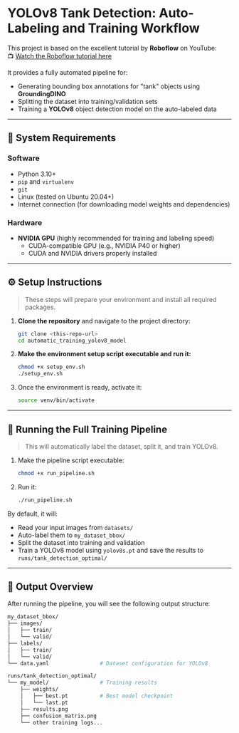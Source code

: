 # YOLOv8 Tank Detection: Auto-Labeling and Training Workflow

This project is based on the excellent tutorial by **Roboflow** on YouTube:  
📺 [Watch the Roboflow tutorial here](https://www.youtube.com/watch?v=2OjjWh-8Iv0)

It provides a fully automated pipeline for:
- Generating bounding box annotations for "tank" objects using **GroundingDINO**
- Splitting the dataset into training/validation sets
- Training a **YOLOv8** object detection model on the auto-labeled data

---

## 🚀 System Requirements

### Software
- Python 3.10+
- `pip` and `virtualenv`
- `git`
- Linux (tested on Ubuntu 20.04+)
- Internet connection (for downloading model weights and dependencies)

### Hardware
- **NVIDIA GPU** (highly recommended for training and labeling speed)
  - CUDA-compatible GPU (e.g., NVIDIA P40 or higher)
  - CUDA and NVIDIA drivers properly installed

---

## ⚙️ Setup Instructions

> These steps will prepare your environment and install all required packages.

1. **Clone the repository** and navigate to the project directory:
    ```bash
    git clone <this-repo-url>
    cd automatic_training_yolov8_model
    ```

2. **Make the environment setup script executable and run it:**
    ```bash
    chmod +x setup_env.sh
    ./setup_env.sh
    ```

3. Once the environment is ready, activate it:
    ```bash
    source venv/bin/activate
    ```

---

## 🧠 Running the Full Training Pipeline

> This will automatically label the dataset, split it, and train YOLOv8.

1. Make the pipeline script executable:
    ```bash
    chmod +x run_pipeline.sh
    ```

2. Run it:
    ```bash
    ./run_pipeline.sh
    ```

By default, it will:
- Read your input images from `datasets/`
- Auto-label them to `my_dataset_bbox/`
- Split the dataset into training and validation
- Train a YOLOv8 model using `yolov8s.pt` and save the results to `runs/tank_detection_optimal/`

---

## 📁 Output Overview

After running the pipeline, you will see the following output structure:

```bash
my_dataset_bbox/
├── images/
│   ├── train/
│   └── valid/
├── labels/
│   ├── train/
│   └── valid/
└── data.yaml                # Dataset configuration for YOLOv8

runs/tank_detection_optimal/
└── my_model/                # Training results
    ├── weights/
    │   ├── best.pt          # Best model checkpoint
    │   └── last.pt
    ├── results.png
    ├── confusion_matrix.png
    └── other training logs...
